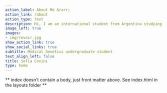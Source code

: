 ```yaml
---
action_label: About Me &rarr;
action_link: /about
action_type: text
description: Hi, I am an international student from Argentina studying in the UK.
image_left: true
images:
- img/revoir.jpg
show_action_link: true
show_social_links: true
subtitle: Medical Genetics undergraduate student
text_align_left: false
title: Sofia Covini
type: home
---
```


** index doesn't contain a body, just front matter above.
See index.html in the layouts folder **
